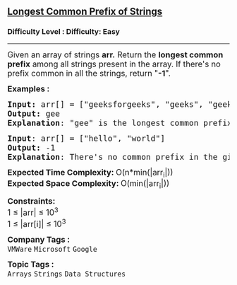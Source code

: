 <h2><a href="https://www.geeksforgeeks.org/problems/longest-common-prefix-in-an-array5129/1?page=1&company=Microsoft&status=unsolved&sortBy=submissions">Longest Common Prefix of Strings</a></h2><h3>Difficulty Level : Difficulty: Easy</h3><hr><div class="problems_problem_content__Xm_eO"><p><span style="font-size: 18px;">Given an array of strings <strong>arr.</strong>&nbsp;Return the <strong>longest common prefix</strong> among all strings present in the array. </span><span style="font-size: 18px;">If there's no prefix common in all the strings, return "<strong>-1</strong>".</span></p>
<p><span style="font-size: 18px;"><strong>Examples :</strong></span></p>
<pre><span style="font-size: 18px;"><strong>Input: </strong>arr[] = ["geeksforgeeks", "geeks", "geek", "geezer"]
<strong>Output:</strong> gee
<strong>Explanation</strong>: "gee" is the longest common prefix in all the given strings.<br></span></pre>
<pre><span style="font-size: 18px;"><strong>Input</strong>: arr[] = ["hello", "world"]
<strong>Output:</strong> -1
<strong>Explanation</strong>: There's no common prefix in the given strings.</span></pre>
<p><span style="font-size: 18px;"><strong>Expected Time Complexity:&nbsp;</strong>O(n*min(|arr<sub>i</sub>|))<br><strong>Expected Space Complexity: </strong>O(min(|arr<sub>i</sub>|))</span></p>
<p><span style="font-size: 18px;"><strong>Constraints:</strong><br>1 ≤ |arr| ≤ 10<sup>3</sup><br>1 ≤ |arr[i]| ≤ 10<sup>3</sup></span></p></div><p><span style=font-size:18px><strong>Company Tags : </strong><br><code>VMWare</code>&nbsp;<code>Microsoft</code>&nbsp;<code>Google</code>&nbsp;<br><p><span style=font-size:18px><strong>Topic Tags : </strong><br><code>Arrays</code>&nbsp;<code>Strings</code>&nbsp;<code>Data Structures</code>&nbsp;